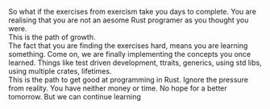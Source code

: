 
So what if the exercises from exercism take you days to complete. You are realising that you are not an aesome Rust programer as you thought you were.  
This is the path of growth.  
The fact that you are finding the exercises hard, means you are learning something. Come on, we are finally implementing the concepts you once learned. Things like test driven development, ttraits, generics, using std libs, using multiple crates, lifetimes.   
This is the path to get good at programming in Rust. Ignore the pressure from reality. You have neither money or time. No hope for a better tomorrow. But we can continue learning